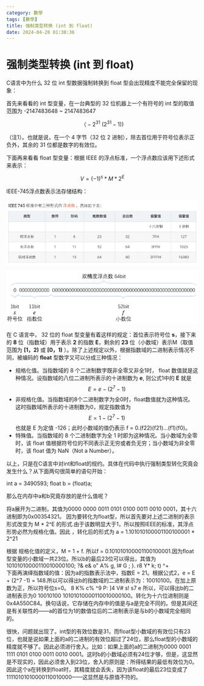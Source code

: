 ```yaml
---
category: 數學
tags: [數學]
title: 强制类型转换 (int 到 float)
date: 2024-04-28 01:38:36
---
```


<style>
  table {
    width: 100%git clone https://github.com/hkdickyko/hkdickyko.github.io
    }
  td {
    vertical-align: center;
  }
  table.inputT{
    margin: 10px;
    width: auto;
    margin-left: auto;
    margin-right: auto;
    border: none;
  }
  input{
    text-align: center;
    padding: 0px 10px;
  }
  iframe{
    width: 100%;
    display: block;
    border-style:none;
  }
</style>

# 强制类型转换 (int 到 float)

C语言中为什么 32 位 int 型数据强制转换到 float 型会出现精度不能完全保留的现象：

首先来看看的 int 型变量，在一台典型的 32 位机器上一个有符号的 int 型的取值范围为 -2147483648 ~ 2147483647 

$$（-2^{31} ~ (2^{31}-1)) $$ 

（注1）。也就是说，在一个 4 字节（32 位 2 进制），除去首位用于符号位表示正负外，其余的 31 位都是数字的有效位。

下面再来看看 float 型变量：根据 IEEE 的浮点标准，一个浮点数应该用下述形式来表示：

$$ V=(-1)^s * M * 2^E $$

IEEE-745浮点数表示法存储结构：

![Alt x](../assets/img/math/ieeetable.png)

![Alt x](../assets/img/math/ieee64.png)

在 C 语言中， 32 位的 float 型变量有着这样的规定：首位表示符号位 **s**，接下来的 **8** 位（指数域）用于表示 **2** 的指数 **E**，剩余的 **23** 位（小数域）表示M（取值范围为 **[1，2)** 或 **[0，1)** ）。除了上述规定以外，根据指数域的二进制表示情况不同，被编码的 **float** 型数字又可以分成三种情况：

- 规格化值。当指数域的 8 个二进制数字既非全零又非全1时， float 数值就是这种情况。设指数域的八位二进制所表示的十进制数为 **e**, 则公式1中的 **E** 就是 
   $$ E = e - (2^7 - 1) $$
- 非规格化值。当指数域的8个二进制数字为全0时，float数值就为这种情况。这时指数域所表示的十进制数为0，规定指数值为 
   $$ E = 1 - (2^7 - 1) $$
也就是 E 为定值 -126；此时小数域的值仍表示 f = 0.(f22)(f21)...(f1)(f0)。
- 特殊值。当指数域的 8 个二进制数字为全 1 时即为这种情况。当小数域为全零时，该 float 值根据符号位的不同表示正无穷或者负无穷；当小数域为非全零时，该 float 值为 NaN（Not a Number）。

以上，只是在C语言中对int和float的规约。具体在代码中执行强制类型转化究竟会发生什么？从下面两句很简单的语句开始：

int a = 3490593;
float b = (float)a;

那么在内存中a和b究竟存放的是什么值呢？

将a展开为二进制，其值为0000 0000 0011 0101 0100 0011 0010 0001，其十六进制即为0x00354321。 因为要转化为float型，所以首先要对上述二进制的表示形式改变为 M * 2^E 的形式.由于该数明显大于1，所以按照IEEE的标准，其浮点形势必然为规格化值。因此 ，转化后的形式为
a = 1.101010100001100100001 * 2^21

根据 规格化值的定义，M = 1 + f. 所以f = 0.101010100001100100001.因为float型变量的小数域一共23位。所以b的最后23位可以得出，其值为10101010000110010000100; ?& e& o" A% g, I# G
; }. r8 Y* k; t) ^+ \
下面再演绎指数域的值：因为a的指数表示法中，指数E = 21。根据公式2，e = E + (2^7 -1) = 148.所以可以得出b的指数域的二进制表示为：10010100。在加上原数为正，所以符号位s=0。
8 K% c% ^9 P: ]4 V# s! s7 e
所以，可以得出b的二进制表示为0 10010100 10101010000110010000100。转化为十六位进制则是0x4A550C84。换句话说，它存储在内存中的值是与a是完全不同的。但是其间还是有关联性的——a的首位为1的数值位后的二进制表示是与b的小数域完全相同的。

很快，问题就出现了。int型的有效位数是31，而float型小数域的有效位只有23位，也就是说如果上面的a的二进制的有效位超过了24位，那么float型的小数域的精度就不够了。因此必须进行舍入。比如：如果上面的a的二进制为0000 0001 1111 0101 0100 0011 0010 0001。这时b的小数域必须有24位才够，但是，这显然是不现实的，因此必须舍入到23位，舍入的原则是：所得结果的最低有效位为0。因此这个a在转换到float时，其精度就会丢失，因为该float的最后23位变成了11110101010000110010000——这显然是与原值不符的。